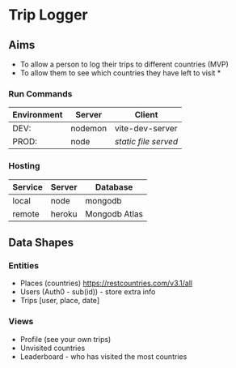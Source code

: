 # Trip Logger

## Aims

- To allow a person to log their trips to different countries (MVP)
- To allow them to see which countries they have left to visit \*

### Run Commands
| Environment |  Server  |  Client |
|---------------|-------------|------|
| DEV: |  nodemon | vite-dev-server |
| PROD: |    node   |   *static file served* |

### Hosting
| Service |  Server  |  Database |
|---------------|-------------|------|
| local |  node | mongodb |
| remote |    heroku   |   Mongodb Atlas |


## Data Shapes



### Entities

 - Places (countries) <https://restcountries.com/v3.1/all>
 - Users (Auth0 - sub(id)) - store extra info
 - Trips [user, place, date]

 ### Views

 - Profile (see your own trips)
 - Unvisited countries
 - Leaderboard - who has visited the most countries